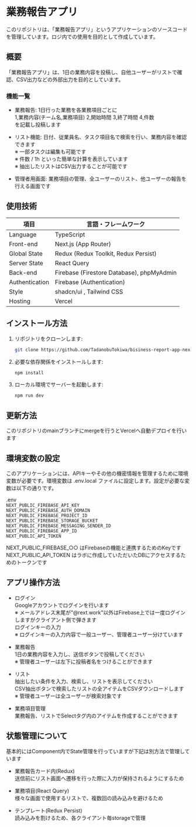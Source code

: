 # 業務報告アプリ

このリポジトリは、「業務報告アプリ」というアプリケーションのソースコードを管理しています。ロジ内での使用を目的として作成しています。　　

## 概要

「業務報告アプリ」は、1日の業務内容を投稿し、自他ユーザーがリストで確認、CSV出力などの外部出力を目的としています。　　

### 機能一覧

- 業務報告: 1日行った業務を各業務項目ごとに  
    1,業務内容(チーム名,業務項目) 2,開始時間 3,終了時間 4,件数  
    を記載し投稿します

- リスト機能: 日付、従業員名、タスク項目名で検索を行い、業務内容を確認できます  
    ※ 一部タスクは編集も可能です  
    ※ 件数 / 1h といった簡単な計算を表示しています  
    ※ 抽出したリストはCSV出力することが可能です  　　

- 管理者用画面: 業務項目の管理、全ユーザーのリスト、他ユーザーの報告を行える画面です　　　　

## 使用技術

| 項目  | 言語・フレームワーク |
| ------------- | -------------- |
| Language      | TypeScript                                |   
| Front-end     | Next.js (App Router)                      |  
| Global State  | Redux (Redux Toolkit, Redux Persist)      |  
| Server State  | React Query                               |  
| Back-end      | Firebase (Firestore Database), phpMyAdmin |  
| Authentication| Firebase (Authentication)                 |  
| Style         | shadcn/ui , Tailwind CSS                  |  
| Hosting       | Vercel                                    |   

## インストール方法

1. リポジトリをクローンします:  
   ```bash  
   git clone https://github.com/TadanobuTokiwa/bisiness-report-app-next.git   
2. 必要な依存関係をインストールします:  
   ```bash  
   npm install    
3. ローカル環境でサーバーを起動します:  
   ```bash  
   npm run dev

## 更新方法
このリポジトリのmainブランチにmergeを行うとVercelへ自動デプロイを行います

## 環境変数の設定

このアプリケーションには、APIキーやその他の機密情報を管理するために環境変数が必要です。環境変数は .env.local ファイルに設定します。設定が必要な変数は以下の通りです。  

.env  
`NEXT_PUBLIC_FIREBASE_API_KEY`  
`NEXT_PUBLIC_FIREBASE_AUTH_DOMAIN`  
`NEXT_PUBLIC_FIREBASE_PROJECT_ID`  
`NEXT_PUBLIC_FIREBASE_STORAGE_BUCKET`  
`NEXT_PUBLIC_FIREBASE_MESSAGING_SENDER_ID`  
`NEXT_PUBLIC_FIREBASE_APP_ID`  
`NEXT_PUBLIC_API_TOKEN`  

NEXT_PUBLIC_FIREBASE_○○ はFirebaseの機能と連携するためのKeyです  
NEXT_PUBLIC_API_TOKEN はラボに作成していただいたDBにアクセスするためのトークンです  

## アプリ操作方法  

- ログイン  
Googleアカウントでログインを行います  
※ メールアドレス末尾が"@rext.work"以外はFirebase上では一度ログインしますがクライアント側で弾きます  
ログインキーの入力  
※ ログインキーの入力内容で一般ユーザー、管理者ユーザー分けています  

- 業務報告  
1日の業務内容を入力し、送信ボタンで投稿してください  
※ 管理者ユーザーは左下に投稿者名をつけることができます  

- リスト  
抽出したい条件を入力、検索し、リストを表示してください  
CSV抽出ボタンで検索したリストの全アイテムをCSVダウンロードします  
※ 管理者ユーザーは全ユーザーが検索対象です  

- 業務項目管理  
業務報告、リストでSelectタグ内のアイテムを作成することができます  

## 状態管理について  
基本的にはComponent内でState管理を行っていますが下記は別方法で管理しています  

- 業務報告カード内(Redux)  
送信前にリスト画面へ遷移を行った際に入力が保持されるようにするため  

- 業務項目(React Query)  
様々な画面で使用するリストで、複数回の読み込みを避けるため　　
　　
- テンプレート(Redux Persist)  
読み込みを割けるため、各クライアント毎storageで管理　　
